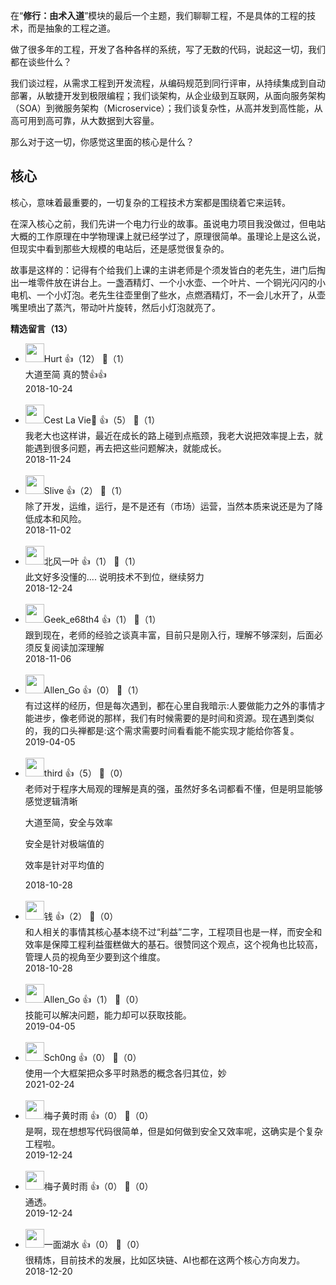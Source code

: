 在“**修行：由术入道**”模块的最后一个主题，我们聊聊工程，不是具体的工程的技术，而是抽象的工程之道。

做了很多年的工程，开发了各种各样的系统，写了无数的代码，说起这一切，我们都在谈些什么？

我们谈过程，从需求工程到开发流程，从编码规范到同行评审，从持续集成到自动部署，从敏捷开发到极限编程；我们谈架构，从企业级到互联网，从面向服务架构（SOA）到微服务架构（Microservice）；我们谈复杂性，从高并发到高性能，从高可用到高可靠，从大数据到大容量。

那么对于这一切，你感觉这里面的核心是什么？

## 核心

核心，意味着最重要的，一切复杂的工程技术方案都是围绕着它来运转。

在深入核心之前，我们先讲一个电力行业的故事。虽说电力项目我没做过，但电站大概的工作原理在中学物理课上就已经学过了，原理很简单。虽理论上是这么说，但现实中看到那些大规模的电站后，还是感觉很复杂的。

故事是这样的：记得有个给我们上课的主讲老师是个须发皆白的老先生，进门后掏出一堆零件放在讲台上。一盏酒精灯、一个小水壶、一个叶片、一个铜光闪闪的小电机、一个小灯泡。老先生往壶里倒了些水，点燃酒精灯，不一会儿水开了，从壶嘴里喷出了蒸汽，带动叶片旋转，然后小灯泡就亮了。
<div><strong>精选留言（13）</strong></div><ul>
<li><img src="https://static001.geekbang.org/account/avatar/00/10/09/42/1f762b72.jpg" width="30px"><span>Hurt</span> 👍（12） 💬（1）<div>大道至简 真的赞👍👍</div>2018-10-24</li><br/><li><img src="https://static001.geekbang.org/account/avatar/00/11/f8/f9/5d983b88.jpg" width="30px"><span>Cest La Vie🤩</span> 👍（5） 💬（1）<div>我老大也这样讲，最近在成长的路上碰到点瓶颈，我老大说把效率提上去，就能遇到很多问题，再去把这些问题解决，就能成长。</div>2018-11-24</li><br/><li><img src="https://static001.geekbang.org/account/avatar/00/12/31/96/e7e38c21.jpg" width="30px"><span>Slive</span> 👍（2） 💬（1）<div>除了开发，运维，运行，是不是还有（市场）运营，当然本质来说还是为了降低成本和风险。</div>2018-11-02</li><br/><li><img src="https://static001.geekbang.org/account/avatar/00/10/97/46/fe1f21d8.jpg" width="30px"><span>北风一叶</span> 👍（1） 💬（1）<div>此文好多没懂的....
说明技术不到位，继续努力</div>2018-12-24</li><br/><li><img src="https://static001.geekbang.org/account/avatar/00/10/27/fc/b8d83d56.jpg" width="30px"><span>Geek_e68th4</span> 👍（1） 💬（1）<div>跟到现在，老师的经验之谈真丰富，目前只是刚入行，理解不够深刻，后面必须反复阅读加深理解</div>2018-11-06</li><br/><li><img src="https://static001.geekbang.org/account/avatar/00/12/3d/0f/a553837d.jpg" width="30px"><span>Allen_Go</span> 👍（0） 💬（1）<div>有过这样的经历，但是每次遇到，都在心里自我暗示:人要做能力之外的事情才能进步，像老师说的那样，我们有时候需要的是时间和资源。现在遇到类似的，我的口头禅都是:这个需求需要时间看看能不能实现才能给你答复。</div>2019-04-05</li><br/><li><img src="https://static001.geekbang.org/account/avatar/00/0f/a4/5a/e708e423.jpg" width="30px"><span>third</span> 👍（5） 💬（0）<div>老师对于程序大局观的理解是真的强，虽然好多名词都看不懂，但是明显能够感觉逻辑清晰

大道至简，安全与效率

安全是针对极端值的

效率是针对平均值的</div>2018-10-28</li><br/><li><img src="https://static001.geekbang.org/account/avatar/00/0f/67/f4/9a1feb59.jpg" width="30px"><span>钱</span> 👍（2） 💬（0）<div>和人相关的事情其核心基本绕不过“利益”二字，工程项目也是一样，而安全和效率是保障工程利益蛋糕做大的基石。很赞同这个观点，这个视角也比较高，管理人员的视角至少要到这个维度。</div>2018-10-28</li><br/><li><img src="https://static001.geekbang.org/account/avatar/00/12/3d/0f/a553837d.jpg" width="30px"><span>Allen_Go</span> 👍（1） 💬（0）<div>技能可以解决问题，能力却可以获取技能。</div>2019-04-05</li><br/><li><img src="https://static001.geekbang.org/account/avatar/00/11/7a/d2/4ba67c0c.jpg" width="30px"><span>Sch0ng</span> 👍（0） 💬（0）<div>使用一个大框架把众多平时熟悉的概念各归其位，妙</div>2021-02-24</li><br/><li><img src="https://static001.geekbang.org/account/avatar/00/0f/80/82/3c21b30c.jpg" width="30px"><span>梅子黄时雨</span> 👍（0） 💬（0）<div>是啊，现在想想写代码很简单，但是如何做到安全又效率呢，这确实是个复杂工程啦。</div>2019-12-24</li><br/><li><img src="https://static001.geekbang.org/account/avatar/00/0f/80/82/3c21b30c.jpg" width="30px"><span>梅子黄时雨</span> 👍（0） 💬（0）<div>通透。</div>2019-12-24</li><br/><li><img src="https://static001.geekbang.org/account/avatar/00/12/36/01/eb3ba274.jpg" width="30px"><span>一面湖水</span> 👍（0） 💬（0）<div>很精炼，目前技术的发展，比如区块链、AI也都在这两个核心方向发力。</div>2018-12-20</li><br/>
</ul>
